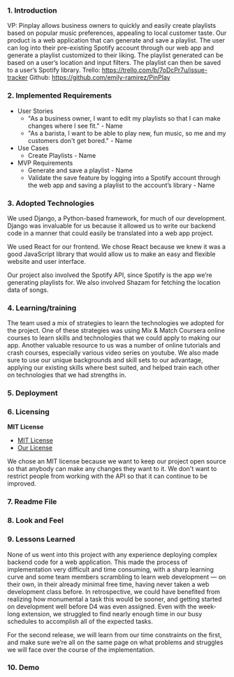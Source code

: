 ### 1. Introduction
VP: Pinplay allows business owners to quickly and easily create playlists based on popular music preferences, appealing to local customer taste. 
Our product is a web application that can generate and save a playlist. The user can log into their pre-existing Spotify account through our web app and generate a playlist customized to their liking. The playlist generated can be based on a user’s location and input filters. The playlist can then be saved to a user’s Spotify library. 
Trello: https://trello.com/b/7oDcPr7u/issue-tracker
Github: https://github.com/emily-ramirez/PinPlay

### 2. Implemented Requirements
* User Stories
    * "As a business owner, I want to edit my playlists so that I can make changes where I see fit." - Name
    * "As a barista, I want to be able to play new, fun music, so me and my customers don't get bored."   - Name
* Use Cases
    * Create Playlists - Name
* MVP Requirements 
    * Generate and save a playlist - Name
    * Validate the save feature by logging into a Spotify account through the web app and saving a playlist to the account’s library - Name

### 3. Adopted Technologies
We used Django, a Python-based framework, for much of our development. Django was invaluable for us because it allowed us to write our backend code in a manner that could easily be translated into a web app project.

We used React for our frontend. We chose React because we knew it was a good JavaScript library that would allow us to make an easy and flexible website and user interface.

Our project also involved the Spotify API, since Spotify is the app we’re generating playlists for. We also involved Shazam for fetching the location data of songs.

### 4. Learning/training
The team used a mix of strategies to learn the technologies we adopted for the project. One of these strategies was using Mix & Match Coursera online courses to learn skills and technologies that we could apply to making our app. Another valuable resource to us was a number of online tutorials and crash courses, especially various video series on youtube. We also made sure to use our unique backgrounds and skill sets to our advantage, applying our existing skills where best suited, and helped train each other on technologies that we had strengths in.

### 5. Deployment

### 6. Licensing

**MIT License** 
* [MIT License](https://choosealicense.com/licenses/mit/)
* [Our License](../LICENSE)

We chose an MIT license because we want to keep our project open source so that anybody can make any changes they want to it. We don't want to restrict people from working with the API so that it can continue to be improved. 

### 7. Readme File

### 8. Look and Feel

### 9. Lessons Learned
None of us went into this project with any experience deploying complex backend code for a web application. This made the process of implementation very difficult and time consuming, with a sharp learning curve and some team members scrambling to learn web development —  on their own, in their already minimal free time, having never taken a web development class before. In retrospective, we could have benefited from realizing how monumental a task this would be sooner, and getting started on development well before D4 was even assigned. Even with the week-long extension, we struggled to find nearly enough time in our busy schedules to accomplish all of the expected tasks.

For the second release, we will learn from our time constraints on the first, and make sure we’re all on the same page on what problems and struggles we will face over the course of the implementation.

### 10. Demo
